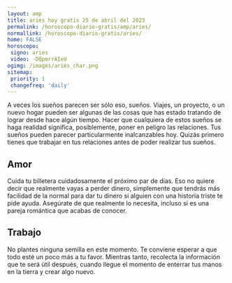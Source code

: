 ```yaml
---
layout: amp
title: aries hoy gratis 25 de abril del 2023 
permalink: /horoscopo-diario-gratis/amp/aries/
normallink: /horoscopo-diario-gratis/aries/
home: FALSE
horoscopo:
 signo: aries
 video: -DQpmrrAIeU
ogimg: /images/aries_char.png
sitemap:
 priority: 1
 changefreq: 'daily'
---
```



A veces los sueños parecen ser sólo eso, sueños. Viajes, un proyecto, o un nuevo hogar pueden ser algunas de las cosas que has estado tratando de lograr desde hace algún tiempo. Hacer que cualquiera de estos sueños se haga realidad significa, posiblemente, poner en peligro las relaciones. Tus sueños pueden parecer particularmente inalcanzables hoy. Quizás primero tienes que trabajar en tus relaciones antes de poder realizar tus sueños.

## Amor

Cuida tu billetera cuidadosamente el próximo par de días. Eso no quiere decir que realmente vayas a perder dinero, simplemente que tendrás más facilidad de la normal para dar tu dinero si alguien con una historia triste te pide ayuda. Asegúrate de que realmente lo necesita, incluso si es una pareja romántica que acabas de conocer.

## Trabajo

No plantes ninguna semilla en este momento. Te conviene esperar a que todo esté un poco más a tu favor. Mientras tanto, recolecta la información que te será útil después, cuando llegue el momento de enterrar tus manos en la tierra y crear algo nuevo.